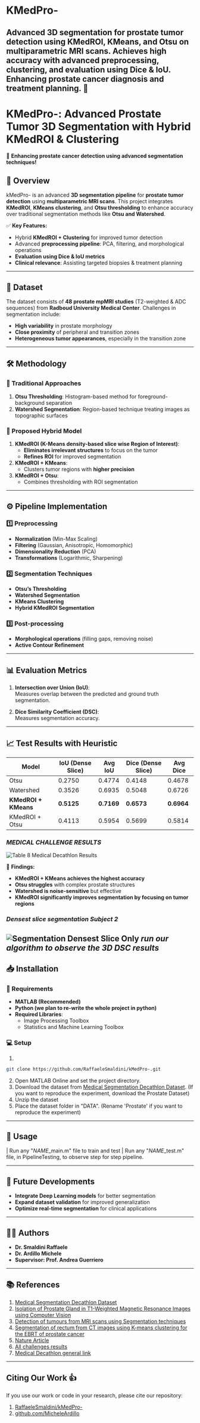 # KMedPro-
Advanced 3D segmentation for prostate tumor detection using KMedROI, KMeans, and Otsu on multiparametric MRI scans. Achieves high accuracy with advanced preprocessing, clustering, and evaluation using Dice &amp; IoU. Enhancing prostate cancer diagnosis and treatment planning. 🚀
---

# **KMedPro-: Advanced Prostate Tumor 3D Segmentation with Hybrid KMedROI & Clustering**

🚀 **Enhancing prostate cancer detection using advanced segmentation techniques!**  

## **📌 Overview**  
kMedPro- is an advanced **3D segmentation pipeline** for **prostate tumor detection** using **multiparametric MRI scans**. This project integrates **KMedROI**, **KMeans clustering**, and **Otsu thresholding** to enhance accuracy over traditional segmentation methods like **Otsu and Watershed**.  

✅ **Key Features:**  
- Hybrid **KMedROI + Clustering** for improved tumor detection  
- Advanced **preprocessing pipeline**: PCA, filtering, and morphological operations  
- **Evaluation using Dice & IoU metrics**  
- **Clinical relevance**: Assisting targeted biopsies & treatment planning  

---

## **📂 Dataset**  
The dataset consists of **48 prostate mpMRI studies** (T2-weighted & ADC sequences) from **Radboud University Medical Center**. Challenges in segmentation include:  
- **High variability** in prostate morphology  
- **Close proximity** of peripheral and transition zones  
- **Heterogeneous tumor appearances**, especially in the transition zone  

---

## **🛠️ Methodology**  
### **🔹 Traditional Approaches**  
1. **Otsu Thresholding**: Histogram-based method for foreground-background separation  
2. **Watershed Segmentation**: Region-based technique treating images as topographic surfaces  

### **🔹 Proposed Hybrid Model**  
1. **KMedROI (K-Means density-based slice wise Region of Interest)**:  
   - **Eliminates irrelevant structures** to focus on the tumor  
   - **Refines ROI** for improved segmentation  
2. **KMedROI + KMeans**:  
   - Clusters tumor regions with **higher precision**  
3. **KMedROI + Otsu**:  
   - Combines thresholding with ROI segmentation  

---

## **⚙️ Pipeline Implementation**
### **1️⃣ Preprocessing**  
- **Normalization** (Min-Max Scaling)  
- **Filtering** (Gaussian, Anisotropic, Homomorphic)  
- **Dimensionality Reduction** (PCA)  
- **Transformations** (Logarithmic, Sharpening)  

### **2️⃣ Segmentation Techniques**  
- **Otsu’s Thresholding**  
- **Watershed Segmentation**  
- **KMeans Clustering**  
- **Hybrid KMedROI Segmentation**  

### **3️⃣ Post-processing**  
- **Morphological operations** (filling gaps, removing noise)  
- **Active Contour Refinement**  

---

## **📊 Evaluation Metrics**  
1. **Intersection over Union (IoU)**:  
   Measures overlap between the predicted and ground truth segmentation.  

2. **Dice Similarity Coefficient (DSC)**:  
   Measures segmentation accuracy.  

---

## **📈 Test Results with Heuristic**
| Model                | IoU (Dense Slice) | Avg IoU | Dice (Dense Slice) | Avg Dice |
|----------------------|-----------------|--------|-------------------|--------|
| Otsu                | 0.2750          | 0.4774 | 0.4148            | 0.4678 |
| Watershed           | 0.3526          | 0.6935 | 0.5048            | 0.6726 |
| **KMedROI + KMeans** | **0.5125**      | **0.7169** | **0.6573**      | **0.6964** |
| KMedROI + Otsu      | 0.4113          | 0.5954 | 0.5699            | 0.5814 |

### *MEDICAL CHALLENGE RESULTS*
![Table 8 Medical Decathlon Results](https://github.com/RaffaeleSmaldini/kMedPro-/blob/main/AboutProstate/MedicalChallenge_table8.png)

🚀 **Findings:**  
- **KMedROI + KMeans achieves the highest accuracy**  
- **Otsu struggles** with complex prostate structures  
- **Watershed is noise-sensitive** but effective  
- **KMedROI significantly improves segmentation by focusing on tumor regions**
### *Densest slice segmentation Subject 2*
![Segmentation Densest Slice Only](https://github.com/RaffaeleSmaldini/kMedPro-/blob/main/SegmentationSUB2.png)
*run our algorithm to observe the 3D DSC results*
---

## **📥 Installation**
### **🔧 Requirements**
- **MATLAB (Recommended)**
- **Python (we plan to re-write the whole project in python)**
- **Required Libraries**:
  - Image Processing Toolbox
  - Statistics and Machine Learning Toolbox

### **💻 Setup**
1.
```bash
git clone https://github.com/RaffaeleSmaldini/kMedPro-.git
```
2. Open MATLAB Online and set the project directory.
3. Download the dataset from [Medical Segmentation Decathlon Dataset](https://drive.google.com/drive/folders/1HqEgzS8BV2c7xYNrZdEAnrHk7osJJ--2). (If you want to reproduce the experiment, download the Prostate Dataset)
4. Unzip the dataset
5. Place the dataset folder in "DATA". (Rename 'Prostate' if you want to reproduce the experiment)
---

## **🚀 Usage**
| Run any "*NAME*_main.m" file to train and test 
| Run any  "*NAME*_test.m" file, in PipelineTesting, to observe step for step pipeline.

---

## **🔮 Future Developments**
- **Integrate Deep Learning models** for better segmentation  
- **Expand dataset validation** for improved generalization  
- **Optimize real-time segmentation** for clinical applications  

---

## **👨‍🔬 Authors**
- **Dr. Smaldini Raffaele**  
- **Dr. Ardillo Michele**  
- **Supervisor: Prof. Andrea Guerriero**  

---
## **📚 References**
1. [Medical Segmentation Decathlon Dataset](https://drive.google.com/drive/folders/1HqEgzS8BV2c7xYNrZdEAnrHk7osJJ--2)
2. [Isolation of Prostate Gland in T1-Weighted Magnetic Resonance Images using Computer Vision](https://ieeexplore.ieee.org/document/9070912)
3. [Detection of tumours from MRI scans using Segmentation techniques](https://ieeexplore.ieee.org/document/9532867)
4. [Segmentation of rectum from CT images using K-means clustering for the EBRT of prostate cancer](https://ieeexplore.ieee.org/document/7955181)
5. [Nature Article](https://www.nature.com/articles/s41467-022-30695-9#Sec2)
6. [All challenges results](https://static-content.springer.com/esm/art%3A10.1038%2Fs41467-022-30695-9/MediaObjects/41467_2022_30695_MOESM1_ESM.pdf)
7. [Medical Decathlon general link](http://medicaldecathlon.com/)
---

## Citing Our Work :+1: 

If you use our work or code in your research, please cite our repository:

1. [RaffaeleSmaldini/kMedPro-](https://github.com/RaffaeleSmaldini/kMedPro-)
2. [github.com/MicheleArdillo](https://github.com/MicheleAdillo)
